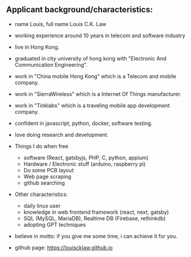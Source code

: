 ## Applicant background/characteristics:

- name Louis, full name Louis C.K. Law
- working experience around 10 years in telecom and software industry
- live in Hong Kong.
- graduated in city university of hong kong with "Electronic And Communication Engineering".
- work in "China mobile Hong Kong" which is a Telecom and mobile company.
- work in "SierraWireless" which is a Internet Of Things manufacturer.
- work in "Tinklabs" which is a traveling mobile app development company.
- confident in javascript, python, docker, software testing.
- love doing research and development.
- Things I do when free
  - software (React, gatsbyjs, PHP, C, python, appium)
  - Hardware / Electronic stuff (arduino, raspberry pi)
  - Do some PCB layout
  - Web page scraping
  - github searching
    
- Other characteristics:
  - daily linux user
  - knowledge in web frontend framework (react, next, gatsby)
  - SQL (MySQL, MariaDB), Realtime DB (Firebase, rethinkdb)
  - adopting GPT techniques

- believe in motto: if you give me some time, i can achieve it for you.
- github page: https://louiscklaw.github.io
